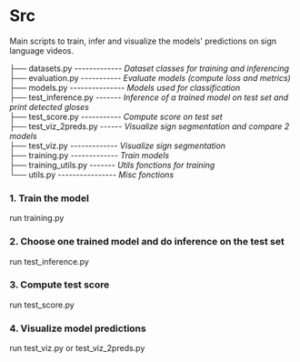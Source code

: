 # Src
Main scripts to train, infer and visualize the models' predictions on sign language videos.

├── datasets.py ------------- _Dataset classes for training and inferencing_  
├── evaluation.py ----------- _Evaluate models (compute loss and metrics)_  
├── models.py --------------- _Models used for classification_  
├── test_inference.py ------- _Inference of a trained model on test set and print detected gloses_  
├── test_score.py ----------- _Compute score on test set_  
├── test_viz_2preds.py ------ _Visualize sign segmentation and compare 2 models_  
├── test_viz.py ------------- _Visualize sign segmentation_  
├── training.py ------------- _Train models_  
├── training_utils.py ------- _Utils fonctions for training_  
└── utils.py ---------------- _Misc fonctions_  

### 1. Train the model 
run training.py  
### 2. Choose one trained model and do inference on the test set 
run test_inference.py
### 3. Compute test score 
run test_score.py
### 4. Visualize model predictions
run test_viz.py or test_viz_2preds.py
